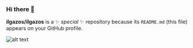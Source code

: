 ### Hi there 👋

**ilgazos/ilgazos** is a ✨ _special_ ✨ repository because its `README.md` (this file) appears on your GitHub profile.

![alt text](https://github-readme-stats.vercel.app/api?username=ilgazos&theme=merko&show_icons=true)
